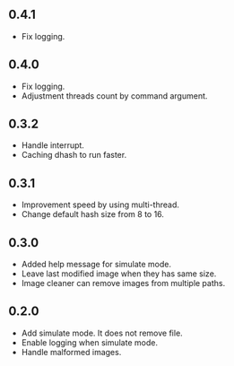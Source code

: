 0.4.1
-----

- Fix logging.


0.4.0
-----

- Fix logging.
- Adjustment threads count by command argument.

0.3.2
-----

- Handle interrupt.
- Caching dhash to run faster.


0.3.1
-----

- Improvement speed by using multi-thread.
- Change default hash size from 8 to 16.


0.3.0
-----

- Added help message for simulate mode.
- Leave last modified image when they has same size.
- Image cleaner can remove images from multiple paths.


0.2.0
-----

- Add simulate mode. It does not remove file.
- Enable logging when simulate mode.
- Handle malformed images.
